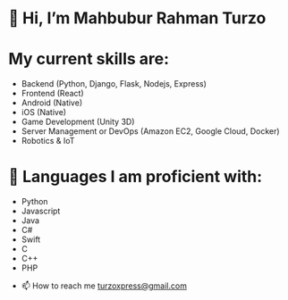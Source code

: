 # 👋 Hi, I’m Mahbubur Rahman Turzo

# My current skills are:
 * Backend (Python, Django, Flask, Nodejs, Express)
 * Frontend (React)
 * Android (Native)
 * iOS (Native)
 * Game Development (Unity 3D)
 * Server Management or DevOps (Amazon EC2, Google Cloud, Docker)
 * Robotics & IoT
 
# 🐍 Languages I am proficient with:
 * Python
 * Javascript
 * Java
 * C#
 * Swift
 * C
 * C++
 * PHP

- 📫 How to reach me turzoxpress@gmail.com
<!---
Turzoxpress/Turzoxpress is a ✨ special ✨ repository because its `README.md` (this file) appears on your GitHub profile.
You can click the Preview link to take a look at your changes.
--->
